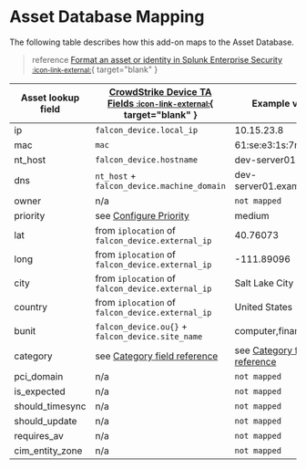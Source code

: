 # Asset Database Mapping

The following table describes how this add-on maps to the Asset Database.

> reference [Format an asset or identity in Splunk Enterprise Security <small>:icon-link-external:</small>](https://docs.splunk.com/Documentation/ES/latest/Admin/Formatassetoridentitylist#Asset_lookup_header){ target="blank" }

Asset lookup field | [CrowdStrike Device TA Fields <small>:icon-link-external:</small>](https://splunkbase.splunk.com/app/5570){ target="blank" } | Example value | Multi-value allowed
--- | --- | --- | ---
ip | `falcon_device.local_ip` | 10.15.23.8 | true
mac | `mac` | 61:se:e3:1s:7r:38 | true
nt_host | `falcon_device.hostname` | dev-server01 | false
dns | `nt_host` + `falcon_device.machine_domain` | dev-server01.example.com | true
owner | n/a | `not mapped` | n/a
priority | see [Configure Priority](/configure/priority.md) | medium | false
lat | from `iplocation` of `falcon_device.external_ip` | 40.76073 | false
long | from `iplocation` of `falcon_device.external_ip` | -111.89096 | false
city | from `iplocation` of `falcon_device.external_ip` | Salt Lake City | false
country | from `iplocation` of `falcon_device.external_ip` | United States | false
bunit | `falcon_device.ou{}` + `falcon_device.site_name` | computer,finance | true
category | see [Category field reference](category.md) | see [Category field reference](category.md) | true
pci_domain | n/a | `not mapped` | n/a
is_expected | n/a | `not mapped` | n/a
should_timesync | n/a | `not mapped` | n/a
should_update | n/a | `not mapped` | n/a
requires_av | n/a | `not mapped` | n/a
cim_entity_zone | n/a | `not mapped` | n/a
